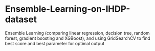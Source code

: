 # Ensemble-Learning-on-IHDP-dataset
Ensemble Learning (comparing linear regression, decision tree, random forest, gradient boosting and XGBoost), and using GridSearchCV to find best score and best parameter for optimal output
